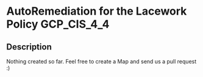 # AutoRemediation for the Lacework Policy GCP_CIS_4_4

## Description
Nothing created so far. Feel free to create a Map and send us a pull request :)

